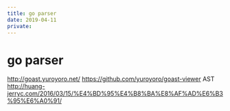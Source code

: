 ```yaml
---
title: go parser
date: 2019-04-11
private:
---
```

# go parser
http://goast.yuroyoro.net/
https://github.com/yuroyoro/goast-viewer
AST
http://huang-jerryc.com/2016/03/15/%E4%BD%95%E4%B8%BA%E8%AF%AD%E6%B3%95%E6%A0%91/